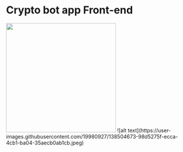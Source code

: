 # Crypto bot app Front-end
<img src="https://user-images.githubusercontent.com/19980927/138504673-98d5275f-ecca-4cb1-ba04-35aecb0ab1cb.jpeg" width="300">
![alt text](https://user-images.githubusercontent.com/19980927/138504673-98d5275f-ecca-4cb1-ba04-35aecb0ab1cb.jpeg)
